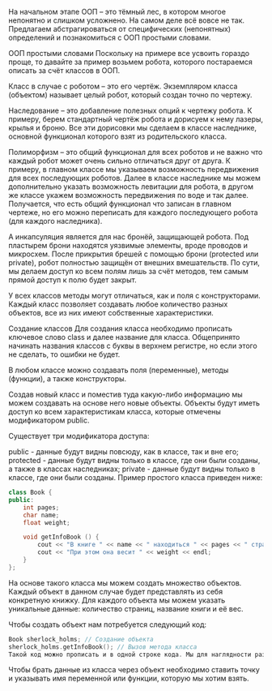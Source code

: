 На начальном этапе ООП – это тёмный лес, в котором многое непонятно и слишком усложнено.
На самом деле всё вовсе не так. Предлагаем абстрагироваться от специфических (непонятных) определений и познакомиться с ООП простыми словами.

ООП простыми словами
Поскольку на примере все усвоить гораздо проще, то давайте за пример возьмем робота, которого постараемся описать за счёт классов в ООП.

Класс в случае с роботом – это его чертёж. Экземпляром класса (объектом) называет целый робот, который создан точно по чертежу.

Наследование – это добавление полезных опций к чертежу робота.
К примеру, берем стандартный чертёж робота и дорисуем к нему лазеры, крылья и броню.
Все эти дорисовки мы сделаем в классе наследнике, основной функционал которого взят из родительского класса.

Полиморфизм – это общий функционал для всех роботов и не важно что каждый робот может очень сильно отличаться друг от друга.
К примеру, в главном классе мы указываем возможность передвижения для всех последующих роботов.
Далее в классе наследнике мы можем дополнительно указать возможность левитации для робота, в другом же классе укажем возможность передвижения по воде и так далее.
Получается, что есть общий функционал что записан в главном чертеже, но его можно переписать для каждого последующего робота (для каждого наследника).

А инкапсуляция является для нас бронёй, защищающей робота.
Под пластырем брони находятся уязвимые элементы, вроде проводов и микросхем. После прикрытия брешей с помощью брони (protected или private),
робот полностью защищён от внешних вмешательств. По сути, мы делаем доступ ко всем полям лишь за счёт методов, тем самым прямой доступ к полю будет закрыт.

У всех классов методы могут отличаться, как и поля с конструкторами.
Каждый класс позволяет создавать любое количество разных объектов, все из них имеют собственные характеристики.

Создание классов
Для создания класса необходимо прописать ключевое слово class и далее название для класса.
Общепринято начинать названия классов с буквы в верхнем регистре, но если этого не сделать, то ошибки не будет.

В любом классе можно создавать поля (переменные), методы (функции), а также конструкторы.

Создав новый класс и поместив туда какую-либо информацию мы можем создавать на основе него новые объекты.
Объекты будут иметь доступ ко всем характеристикам класса, которые отмечены модификатором public.

Существует три модификатора доступа:

public - данные будут видны повсюду, как в классе, так и вне его;
protected - данные будут видны только в классе, где они были созданы, а также в классах наследниках;
private - данные будут видны только в классе, где они были созданы.
Пример простого класса приведен ниже:

```cpp
class Book {
public:
    int pages;
    char name;
    float weight;

    void getInfoBook () {
        cout << "В книге " << name << " находиться " << pages << " страниц. " << endl;
        cout << "При этом она весит " << weight << endl;
    }
};
```

На основе такого класса мы можем создать множество объектов.
Каждый объект в данном случае будет представлять из себя конкретную книжку.
Для каждого объекта мы можем указать уникальные данные: количество страниц, название книги и её вес.

Чтобы создать объект нам потребуется следующий код:

```cpp
Book sherlock_holms; // Создание объекта
sherlock_holms.getInfoBook(); // Вызов метода класса
Такой код можно прописать и в одной строке кода. Мы для наглядности разбили код в две строки.
```

Чтобы брать данные из класса через объект необходимо ставить точку и указывать имя переменной или функции, которую мы хотим взять.

